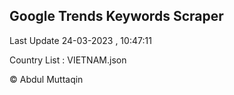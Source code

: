 

## Google Trends Keywords Scraper 
 
Last Update 24-03-2023 , 10:47:11

Country List :
VIETNAM.json



© Abdul Muttaqin 
